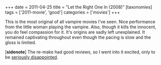 +++
date = 2011-04-25
title = "Let the Right One In (2008)"
[taxonomies]
tags = ['2011-movie', 'good']
categories = ['movies']
+++

This is the most original of all vampire movies I've seen. Nice
performance from the little woman playing the vampire. Also, though it
kills the innocent, you do feel compassion for it. It's origins are
sadly left unexplained. It remained captivating throughout even though
the pacing is slow and the gloss is limited.

[**sidenote**] The re-make had good reviews, so I went into it
excited, only to be [seriously disappointed].

  [seriously disappointed]: @/let-me-in-2010.md

